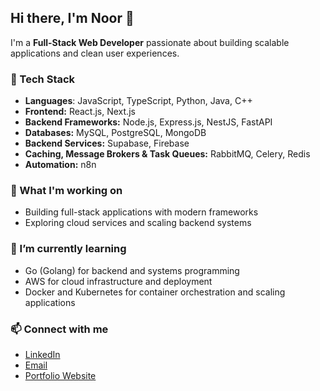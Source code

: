 ## Hi there, I'm Noor 👋

I'm a **Full-Stack Web Developer** passionate about building scalable applications and clean user experiences.  

### 🚀 Tech Stack
- **Languages**: JavaScript, TypeScript, Python, Java, C++
- **Frontend:** React.js, Next.js  
- **Backend Frameworks:** Node.js, Express.js, NestJS, FastAPI  
- **Databases:** MySQL, PostgreSQL, MongoDB  
- **Backend Services:** Supabase, Firebase  
- **Caching, Message Brokers & Task Queues:** RabbitMQ, Celery, Redis
- **Automation:** n8n

### 🔭 What I'm working on
- Building full-stack applications with modern frameworks  
- Exploring cloud services and scaling backend systems  

### 🌱 I’m currently learning
- Go (Golang) for backend and systems programming  
- AWS for cloud infrastructure and deployment  
- Docker and Kubernetes for container orchestration and scaling applications  

### 📫 Connect with me
- [LinkedIn](https://www.linkedin.com/in/noorfatima1012/)  
- [Email](nfatima101204@gmail.com) 
- [Portfolio Website](https://noor-fatima.vercel.app/)
 

<!--
**NoorFatima01/NoorFatima01** is a ✨ _special_ ✨ repository because its `README.md` (this file) appears on your GitHub profile.

Here are some ideas to get you started:

- 🔭 I’m currently working on ...
- 🌱 I’m currently learning ...
- 👯 I’m looking to collaborate on ...
- 🤔 I’m looking for help with ...
- 💬 Ask me about ...
- 📫 How to reach me: ...
- 😄 Pronouns: ...
- ⚡ Fun fact: ...
-->
